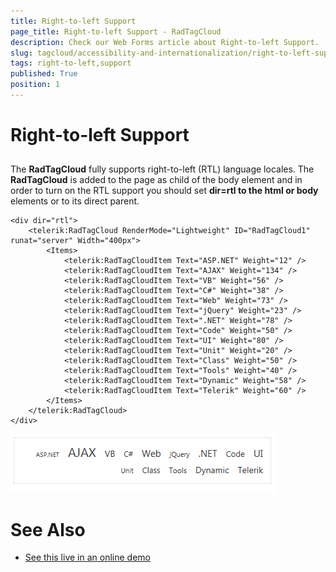 ```yaml
---
title: Right-to-left Support
page_title: Right-to-left Support - RadTagCloud
description: Check our Web Forms article about Right-to-left Support.
slug: tagcloud/accessibility-and-internationalization/right-to-left-support
tags: right-to-left,support
published: True
position: 1
---
```


# Right-to-left Support



## 

The **RadTagCloud** fully supports right-to-left (RTL) language locales. The **RadTagCloud** is added to the page as child of the body element and in order to turn on the RTL support you should set **dir=rtl to the html or body** elements or to its direct parent.

````ASPNET
<div dir="rtl">
	<telerik:RadTagCloud RenderMode="Lightweight" ID="RadTagCloud1" runat="server" Width="400px">
		<Items>
			<telerik:RadTagCloudItem Text="ASP.NET" Weight="12" />
			<telerik:RadTagCloudItem Text="AJAX" Weight="134" />
			<telerik:RadTagCloudItem Text="VB" Weight="56" />
			<telerik:RadTagCloudItem Text="C#" Weight="38" />
			<telerik:RadTagCloudItem Text="Web" Weight="73" />
			<telerik:RadTagCloudItem Text="jQuery" Weight="23" />
			<telerik:RadTagCloudItem Text=".NET" Weight="78" />
			<telerik:RadTagCloudItem Text="Code" Weight="50" />
			<telerik:RadTagCloudItem Text="UI" Weight="80" />
			<telerik:RadTagCloudItem Text="Unit" Weight="20" />
			<telerik:RadTagCloudItem Text="Class" Weight="50" />
			<telerik:RadTagCloudItem Text="Tools" Weight="40" />
			<telerik:RadTagCloudItem Text="Dynamic" Weight="58" />
			<telerik:RadTagCloudItem Text="Telerik" Weight="60" />
		</Items>
	</telerik:RadTagCloud>
</div>
````

![ratagcloud-rtl-screenshot](images/ratagcloud-rtl-screenshot.png)

# See Also

 * [See this live in an online demo](https://demos.telerik.com/aspnet-ajax/tagcloud/examples/righttoleft/defaultcs.aspx)
